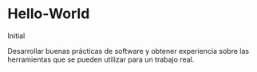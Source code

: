 # Hello-World
Initial

Desarrollar buenas prácticas de software y obtener experiencia sobre las herramientas que se pueden utilizar para un trabajo real.
